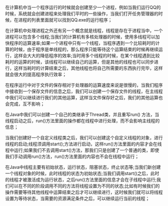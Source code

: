 在计算机中当一个程序运行的时候就会创建至少一个进程，例如当我们运行QQ的时候，系统就会创建进程来处理我们平时的一些操作，当我们打开任务管理器的时候，在进程的列表里面就可以找到QQ.exe的运行程序；

在计算机中处理进程之外还有另一个概念就是线程，线程是存在于进程当中，一个进程可以包含多个线程;当我们的计算机有多核处理器的时候，使用多线程可以加快程序的运算速率;如果一个进程中只有一个线程，当程序遇到一个比较耗时的计算的时候，由于程序是单线程的，那么程序只能等待这个运算结束的时候再继续运行，这样会大大的降低程序的效率;当时用多个线程的时候，在某个线程遇到比较耗时的运算的时候，该线程可以继续自己的运算，但是其他的线程也可以同步进行，这样当耗时的计算结束之后，其他线程也将自己所需要的东西执行完毕，这样就会很大的提高程序执行效率；

在程序运行中对于文件的保存相对于处理器的运算速度来说是很慢的，当我们程序中接收到一个保存文件的信息之后，我们可以创建一个保存文件的线程，在主线程中我们可以继续进行我们的其他运算，这样当文件保存好之后，我们的其他运算也会完成，互不影响；

在Java中我们可以创建一个自己的类继承于Thread类，并且重写run() 方法，当线程启动之后，run()方法里面的操作都在线程中进行处理，而不会影响主线程的信息；

当我们创建好一个自定义线程类之后，我们可以创建这个自定义线程的对象，进行线程的启动;线程须调用start();方法进行启动，这样run()方法里面的内容才会在线程中运行;如果我们不去调用start()方法，那我们只是创建了一个普通的类，即使我们手动调用run()方法，run()方法里面的内容也不会在线程中运行；

在Java中线程主要有初始状态，运行状态，阻塞状态，终止状态等;当我们新创建一个线程对象的时候，此时线程的状态为初始状态;当我们调用start()之后，此时的线程才被激活成为运行状态，之后run()方法里面的信息才会在子线程中运行;我们可以在不同的阶段调用不同的方法将线程设置为不同的状态;比如有时候我们的操作需要等待其他线程中运算结束之后才可以继续进行，这时候我们就可以将线程设置为等待状态，当需要的资源满足条件之后，可以继续运行当前的线程；